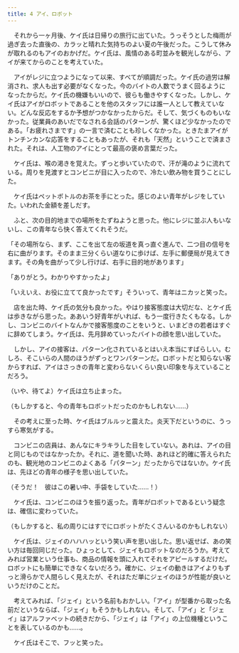 ```yaml
---
title: 4 アイ、ロボット
---
```


　それから一ヶ月後、ケイ氏は日帰りの旅行に出ていた。うっそうとした梅雨が過ぎ去った直後の、カラッと晴れた気持ちのよい夏の午後だった。こうして休みが取れるのもアイのおかげだ。ケイ氏は、風情のある町並みを観光しながら、アイが来てからのことを考えていた。

　アイがレジに立つようになって以来、すべてが順調だった。ケイ氏の過労は解消され、求人も出す必要がなくなった。今のバイトの人数でうまく回るようになったからだ。ケイ氏の機嫌もいいので、彼らも働きやすくなった。しかし、ケイ氏はアイがロボットであることを他のスタッフには誰一人として教えていない。どんな反応をするか予想がつかなかったからだ。そして、気づくものもいなかった。従業員のあいだでなされる会話のパターンが、驚くほど少なかったのである。「お疲れさまです」の一言で済むことも珍しくなかった。ときたまアイがトンチンカンな応答をすることもあったが、それも「天然」ということで済まされた。それは、人工物のアイにとって最高の褒め言葉だった。

　ケイ氏は、喉の渇きを覚えた。ずっと歩いていたので、汗が滝のように流れている。周りを見渡すとコンビニが目に入ったので、冷たい飲み物を買うことにした。

　ケイ氏はペットボトルのお茶を手にとった。感じのよい青年がレジをしていた。いわれた金額を差しだす。

　ふと、次の目的地までの場所をたずねようと思った。他にレジに並ぶ人もいないし、この青年なら快く答えてくれそうだ。

「その場所なら、まず、ここを出て左の坂道を真っ直ぐ進んで、二つ目の信号を右に曲がります。そのまま三分くらい道なりに歩けば、左手に郵便局が見えてきます。その角を曲がって少し行けば、右手に目的地があります」

「ありがとう。わかりやすかったよ」

「いえいえ、お役に立てて良かったです」そういって、青年はニカッと笑った。

　店を出た時、ケイ氏の気分も良かった。やはり接客態度は大切だな、とケイ氏は歩きながら思った。ああいう好青年がいれば、もう一度行きたくもなる。しかし、コンビニのバイトなんかで接客態度のことをいうと、いまどきの若者はすぐに辞めてしまう。ケイ氏は、先月辞めていったバイトの顔を思い出していた。

　しかし、アイの接客は、パターン化されているとはいえ本当にすばらしい。むしろ、そこいらの人間のほうがずっとワンパターンだ。ロボットだと知らない客からすれば、アイはさっきの青年と変わらないくらい良い印象を与えていることだろう。

（いや、待てよ）ケイ氏は立ち止まった。

（もしかすると、今の青年もロボットだったのかもしれない……）

　その考えに至った時、ケイ氏はブルルッと震えた。炎天下だというのに、うっすら寒気がする。

　コンビニの店員は、あんなにキラキラした目をしていない。あれは、アイの目と同じものではなかったか。それに、道を聞いた時、あれほど的確に答えられたのも、観光地のコンビニのよくある「パターン」だったからではないか。ケイ氏は、先ほどの青年の様子を思い出していた。

（そうだ！　彼はこの暑い中、手袋をしていた……！）

　ケイ氏は、コンビニのほうを振り返った。青年がロボットであるという疑念は、確信に変わっていた。

（もしかすると、私の周りにはすでにロボットがたくさんいるのかもしれない）

　ケイ氏は、ジェイのハハハッという笑い声を思い出した。思い返せば、あの笑い方は毎回同じだった。ひょっとして、ジェイもロボットなのだろうか。考えてみれば営業という仕事も、商品の情報を頭に入れてそれをアピールするだけだ。ロボットにも簡単にできなくないだろう。確かに、ジェイの動きはアイよりもずっと滑らかで人間らしく見えたが、それはただ単にジェイのほうが性能が良いというだけのことだ。

　考えてみれば、「ジェイ」という名前もおかしい。「アイ」が型番から取った名前だというならば、「ジェイ」もそうかもしれない。そして、「アイ」と「ジェイ」はアルファベットの続きだから、「ジェイ」は「アイ」の上位機種ということを表しているのかも……。

　ケイ氏はそこで、フッと笑った。
